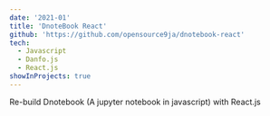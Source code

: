 ```yaml
---
date: '2021-01'
title: 'DnoteBook React'
github: 'https://github.com/opensource9ja/dnotebook-react'
tech:
  - Javascript
  - Danfo.js
  - React.js
showInProjects: true
---
```


Re-build Dnotebook (A jupyter notebook in javascript) with React.js
